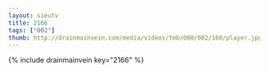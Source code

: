 ```yaml
--- 
layout: sieutv
title: 2166
tags: ["002"]
thumb: http://drainmainvein.com/media/videos/tmb/000/002/166/player.jpg
---
```

{% include drainmainvein key="2166" %} 
